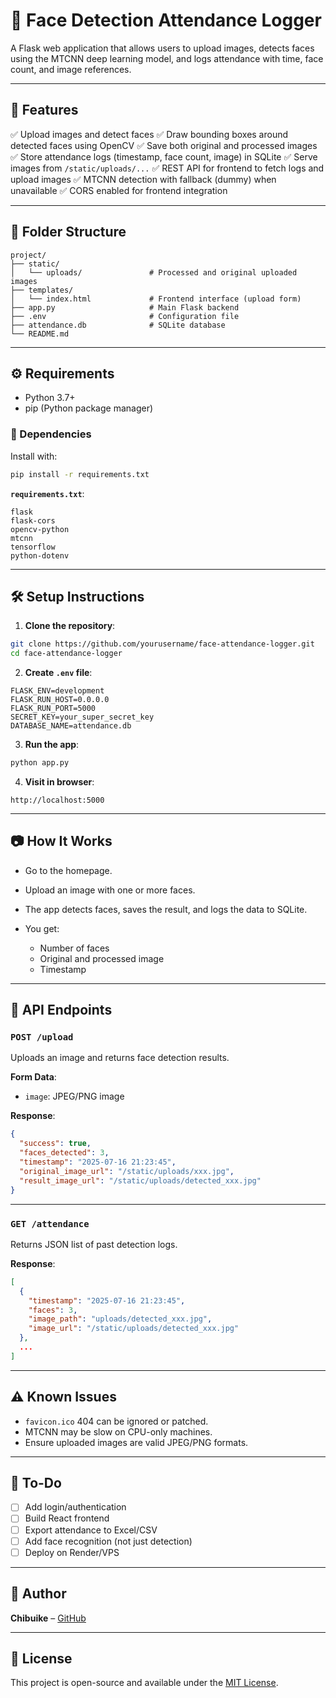 

# 🧠 Face Detection Attendance Logger

A Flask web application that allows users to upload images, detects faces using the MTCNN deep learning model, and logs attendance with time, face count, and image references.

---

## 🚀 Features

✅ Upload images and detect faces
✅ Draw bounding boxes around detected faces using OpenCV
✅ Save both original and processed images
✅ Store attendance logs (timestamp, face count, image) in SQLite
✅ Serve images from `/static/uploads/...`
✅ REST API for frontend to fetch logs and upload images
✅ MTCNN detection with fallback (dummy) when unavailable
✅ CORS enabled for frontend integration

---

## 📁 Folder Structure

```
project/
├── static/
│   └── uploads/               # Processed and original uploaded images
├── templates/
│   └── index.html             # Frontend interface (upload form)
├── app.py                     # Main Flask backend
├── .env                       # Configuration file
├── attendance.db              # SQLite database
└── README.md
```

---

## ⚙️ Requirements

* Python 3.7+
* pip (Python package manager)

### 🧪 Dependencies

Install with:

```bash
pip install -r requirements.txt
```

**`requirements.txt`**:

```
flask
flask-cors
opencv-python
mtcnn
tensorflow
python-dotenv
```

---

## 🛠 Setup Instructions

1. **Clone the repository**:

```bash
git clone https://github.com/yourusername/face-attendance-logger.git
cd face-attendance-logger
```

2. **Create `.env` file**:

```env
FLASK_ENV=development
FLASK_RUN_HOST=0.0.0.0
FLASK_RUN_PORT=5000
SECRET_KEY=your_super_secret_key
DATABASE_NAME=attendance.db
```

3. **Run the app**:

```bash
python app.py
```

4. **Visit in browser**:

```
http://localhost:5000
```

---

## 📷 How It Works

* Go to the homepage.
* Upload an image with one or more faces.
* The app detects faces, saves the result, and logs the data to SQLite.
* You get:

  * Number of faces
  * Original and processed image
  * Timestamp

---

## 📡 API Endpoints

### `POST /upload`

Uploads an image and returns face detection results.

**Form Data**:

* `image`: JPEG/PNG image

**Response**:

```json
{
  "success": true,
  "faces_detected": 3,
  "timestamp": "2025-07-16 21:23:45",
  "original_image_url": "/static/uploads/xxx.jpg",
  "result_image_url": "/static/uploads/detected_xxx.jpg"
}
```

---

### `GET /attendance`

Returns JSON list of past detection logs.

**Response**:

```json
[
  {
    "timestamp": "2025-07-16 21:23:45",
    "faces": 3,
    "image_path": "uploads/detected_xxx.jpg",
    "image_url": "/static/uploads/detected_xxx.jpg"
  },
  ...
]
```

---

## ⚠️ Known Issues

* `favicon.ico` 404 can be ignored or patched.
* MTCNN may be slow on CPU-only machines.
* Ensure uploaded images are valid JPEG/PNG formats.

---

## 📌 To-Do

* [ ] Add login/authentication
* [ ] Build React frontend
* [ ] Export attendance to Excel/CSV
* [ ] Add face recognition (not just detection)
* [ ] Deploy on Render/VPS

---

## 👤 Author

**Chibuike** – [GitHub](https://github.com/obachibuike2003)

---

## 📜 License

This project is open-source and available under the [MIT License](LICENSE).

